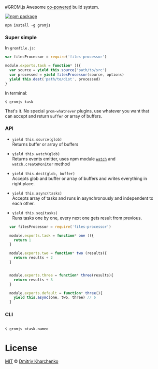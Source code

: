 #GROM.js
Awesome [co-powered](https://www.npmjs.com/package/co) build system.

[![npm package][npm-ver-link]][releases]

```
npm install -g gromjs
```

### Super simple

In `gromfile.js`:

```js
var filesProcessor = require('files-processor')

module.exports.task = function* (){
  var source = yield this.source('path/to/src')
  var processed = yield filesProcessor(source, options)
  yield this.dest('path/to/dist', processed)
}
```

In terminal:

```
$ gromjs task
```

That's it. No special `grom-whatnever` plugins, use whatever you want that can accept and return `Buffer` or array of buffers.

### API

+ `yield this.source(glob)` <br />
    Returns buffer or array of buffers

+ `yield this.watch(glob)` <br />
  Returns events emitter, uses npm module [`watch`](https://www.npmjs.com/package/watch) and `watch.createMonitor` method


+ `yield this.dest(glob, buffer)` <br />
  Accepts glob and buffer or array of buffers and writes everything in right place.


+ `yield this.async(tasks)` <br />
  Accepts array of tasks and runs in asynchronously and independent to each other.


+ `yield this.seq(tasks)` <br />
  Runs tasks one by one, every next one gets result from previous.

```js
  var filesProcessor = require('files-processor')

  module.exports.task = function* one (){
    return 1
  }

  module.exports.two = function* two (results){
    return results + 2
  }


  module.exports.three = function* three(results){
    return results + 3
  }

  module.exports.default = function* three(){
    yield this.async(one, two, three) // 6
  }
```

### CLI

```

$ gromjs <task-name>

```


# License

[MIT][mit] © [Dmitriy Kharchenko][author]


[mit]:          http://opensource.org/licenses/MIT
[author]:       http://github.com/aki-russia
[releases]:     https://github.com/aki-russia/grom/releases
[npm-pkg-link]: https://www.npmjs.org/package/grom
[npm-ver-link]: https://img.shields.io/npm/v/grom.svg?style=flat-square
